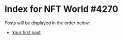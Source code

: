 # Index for NFT World #4270
Posts will be displayed in the order below:

- [Your first post](./001-first.md)

